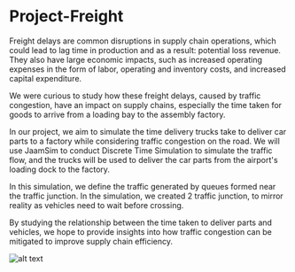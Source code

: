 # Project-Freight
Freight delays are common disruptions in supply chain operations, which could lead to lag time in production and as a result: potential loss revenue. They also have large economic impacts, such as increased operating expenses in the form of labor, operating and inventory costs, and increased capital expenditure.

We were curious to study how these freight delays, caused by traffic congestion, have an impact on supply chains, especially the time taken for goods to arrive from a loading bay to the assembly factory. 

In our project, we aim to simulate the time delivery trucks take to deliver car parts to a factory while considering traffic congestion on the road. We will use JaamSim to conduct Discrete Time Simulation to simulate the traffic flow, and the trucks will be used to deliver the car parts from the airport's loading dock to the factory. 

In this simulation, we define the traffic generated by queues formed near the traffic junction. In the simulation, we created 2 traffic junction, to mirror reality as vehicles need to wait before crossing. 
	
By studying the relationship between the time taken to deliver parts and vehicles, we hope to provide insights into how traffic congestion can be mitigated to improve supply chain efficiency.
 
![alt text](http://url/to/img.png)
